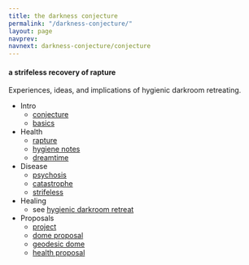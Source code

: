 ```yaml
---
title: the darkness conjecture
permalink: "/darkness-conjecture/"
layout: page
navprev: 
navnext: darkness-conjecture/conjecture
---
```


#### a strifeless recovery of rapture

Experiences, ideas, and implications of hygienic darkroom retreating. 

- Intro
    - [conjecture](./conjecture/)
    - [basics](./basics/)
- Health
    - [rapture](./rapture/)
    - [hygiene notes](./hygiene-notes/)
    - [dreamtime](./dreamtime/)
- Disease
    - [psychosis](./psychosis/)
    - [catastrophe](./catastrophe/)
    - [strifeless](./strifeless/)
- Healing
    - see [hygienic darkroom retreat](/)
- Proposals
    - [project](./project/)
    - [dome proposal](./dome-proposal)
    - [geodesic dome](./geodesic-dome)
    - [health proposal](./health-proposal)


